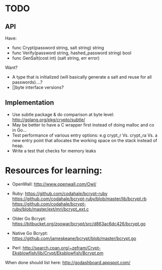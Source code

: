 # TODO

## API

Have:
* func Crypt(password string, salt string) string
* func Verify(password string, hashed_password string) bool
* func GenSalt(cost int) (salt string, err error)

Want?
* A type that is initialized (will basically generate a salt and reuse
  for all passwords)....?
* []byte interface versions?

## Implementation

* Use subtle package & do comparison at byte level:
  http://golang.org/pkg/crypto/subtle/
* May be better to have a C wrapper first instead of doing malloc and
  co in Go...
* Test performance of various entry options: e.g crypt_r Vs. crypt_ra
  Vs. a new entry point that allocates the working space on the stack
  instead of heap.
* Write a test that checks for memory leaks

# Resources for learning:

* OpenWall:
  http://www.openwall.com/Owl/

* Ruby:
  https://github.com/codahale/bcrypt-ruby
  https://github.com/codahale/bcrypt-ruby/blob/master/lib/bcrypt.rb
  https://github.com/codahale/bcrypt-ruby/blob/master/ext/mri/bcrypt_ext.c

* Older Go Bcrypt:
  https://bitbucket.org/zoowar/bcrypt/src/d863ac6dc426/bcrypt.go

* Native Go Bcrypt:
  https://github.com/jameskeane/bcrypt/blob/master/bcrypt.go

* Perl:
  http://search.cpan.org/~zefram/Crypt-Eksblowfish/lib/Crypt/Eksblowfish/Bcrypt.pm

When done should list here: http://godashboard.appspot.com/

